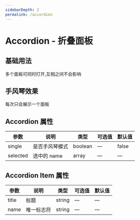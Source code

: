 ```yaml
---
sidebarDepth: 2
permalink: /accordion
---
```


# Accordion - 折叠面板

## 基础用法
多个面板可同时打开,互相之间不会影响

<ClientOnly>
  <accordion-demo type="basic"/>
</ClientOnly>

## 手风琴效果
每次只会展示一个面板
<ClientOnly>
  <accordion-demo type="basic"/>
</ClientOnly>

## Accordion 属性
| 参数       |  说明          |   类型   |   可选值 |  默认值  |
| --------- | -------------- | ------- | ------ | ------ |
| single    | 是否手风琴模式  | boolean | —      | false  |
| selected  | 选中的 name    | array   | —      |  —     |

## Accordion Item 属性
| 参数       |  说明          |   类型   |   可选值 |  默认值  |
| --------- | -------------- | -------  | ------ | ------ |
| title     | 标题           | string   |    —    | —      |
| name      | 唯一标志符      | string   |    —    |  —     |